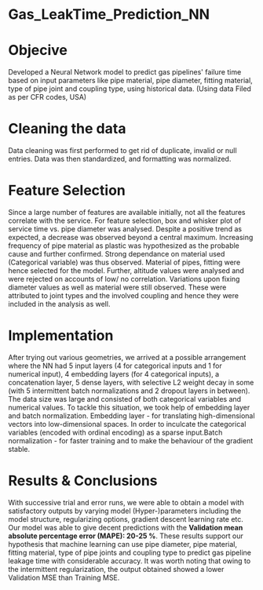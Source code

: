 # Gas_LeakTime_Prediction_NN

# Objecive
Developed a Neural Network model to predict gas pipelines' failure time  based on input parameters like pipe material, pipe diameter, fitting material, type of  pipe joint and coupling type, using historical data. (Using data Filed as per CFR codes,  USA) 

# Cleaning the data
Data cleaning was first performed to get rid of duplicate, invalid or null entries. Data was then standardized, and formatting was normalized.

# Feature Selection
Since a large number of features are available initially, not all the features correlate with the service.  For feature selection, box and whisker plot of service time vs. pipe diameter was analysed. Despite a positive trend as expected, a decrease was observed beyond a central maximum. Increasing frequency of pipe material as plastic was hypothesized as the probable cause and further confirmed. Strong dependance on material used (Categorical variable) was thus observed. Material of pipes, fitting were hence selected for the model. Further, altitude values were analysed and were rejected on accounts of low/ no correlation. Variations upon fixing diameter values as well as material were still observed. These were attributed to joint types and the involved coupling and hence they were included in the analysis as well.

# Implementation
After trying out various geometries, we arrived at a possible arrangement where the NN had 5 input layers (4 for categorical inputs and 1 for numerical input), 4 embedding layers (for 4 categorical inputs), a concatenation layer, 5 dense layers, with selective L2 weight decay in some (with 5 intermittent batch normalizations and 2 dropout layers in between). The data size was large and consisted of both categorical variables and numerical values. To tackle this situation, we took help of embedding layer and batch normalization. Embedding layer - for translating high-dimensional vectors into low-dimensional spaces. In order to inculcate the categorical variables (encoded with ordinal encoding) as a sparse input.Batch normalization - for faster training and to make the behaviour of the gradient stable.

# Results & Conclusions
With successive trial and error runs, we were able to obtain a model with satisfactory outputs by varying model (Hyper-)parameters including the model structure, regularizing options, gradient descent learning rate etc. Our model was able to give decent predictions with the **Validation mean absolute percentage error (MAPE): 20-25 %**.
These results support our hypothesis that machine learning can use pipe diameter, pipe material, fitting material, type of pipe joints and coupling type to predict gas pipeline leakage time with considerable accuracy. It was worth noting that owing to the intermittent regularization, the output obtained showed a lower Validation MSE than Training MSE.
